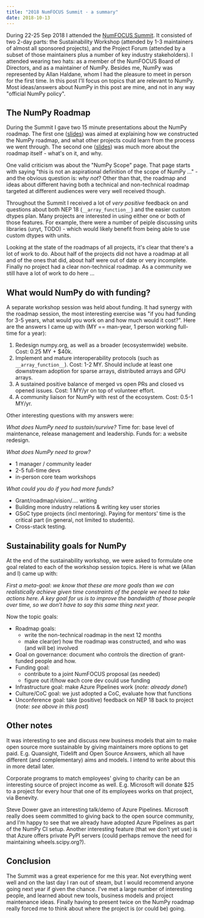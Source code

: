 ```yaml
---
title: "2018 NumFOCUS Summit - a summary"
date: 2018-10-13
---
```


During 22-25 Sep 2018 I attended the [NumFOCUS Summit](https://summit.numfocus.org). It consisted of two 2-day parts: the Sustainability Workshop (attended by 1-3 maintainers of almost all sponsored projects), and the Project Forum (attended by a subset of those maintainers plus a number of key industry stakeholders).  I attended wearing two hats: as a member of the NumFOCUS Board of Directors, and as a maintainer of NumPy.  Besides me, NumPy was represented by Allan Haldane, whom I had the pleasure to meet in person for the first time.  In this post I'll focus on topics that are relevant to NumPy.  Most ideas/answers about NumPy in this post are mine, and not in any way "official NumPy policy".

## The NumPy Roadmap

During the Summit I gave two 15 minute presentations about the NumPy roadmap.  The first one ([slides](TODO)) was aimed at explaining how we constructed the NumPy roadmap, and what other projects could learn from the process we went through.  The second one ([slides](TODO)) was much more about the roadmap itself - what's on it, and why.

<insert image of hierarchy>

One valid criticism was about the "NumPy Scope" page.  That page starts with saying "this is not an aspirational definition of the scope of NumPy ..." - and the obvious question is: *why not*?  Other than that, the roadmap and ideas about different having both a technical and non-technical roadmap targeted at different audiences were very well received though.

Throughout the Summit I received a lot of *very positive* feedback on and questions about both NEP 18 (`__array_function__`) and the easier custom dtypes plan.  Many projects are interested in using either one or both of those features.  For example, there were a number of peiple discussing units libraries (unyt, TODO) - which would likely benefit from being able to use custom dtypes with units.

Looking at the state of the roadmaps of all projects, it's clear that there's a lot of work to do.  About half of the projects did not have a roadmap at all and of the ones that did, about half were out of date or very incomplete.  Finally no project had a clear non-technical roadmap.  As a community we still have a lot of work to do here ...


## What would NumPy do with funding?

A separate workshop session was held about funding.  It had synergy with the roadmap session, the most interesting exercise was "if you had funding for 3-5 years, what would you work on and how much would it cost?".  Here are the answers I came up with (MY == man-year, 1 person working full-time for a year):

1. Redesign numpy.org, as well as a broader (ecosystemwide) website.  Cost: 0.25 MY + $40k.
2. Implement and mature interoperability protocols (such as `__array_function__`).  Cost: 1-2 MY.  Should include at least one downstream adoption for sparse arrays, distributed arrays and GPU arrays.
3. A sustained positive balance of merged vs open PRs and closed vs opened issues.  Cost: 1 MY/yr on top of volunteer effort.
4. A community liaison for NumPy with rest of the ecosystem.  Cost: 0.5-1 MY/yr.

Other interesting questions with my answers were:

*What does NumPy need to sustain/survive?*
Time for: base level of maintenance, release management and leadership.
Funds for: a website redesign.

*What does NumPy need to grow?*

- 1 manager / community leader
- 2-5 full-time devs
- in-person core team workshops

*What could you do if you had more funds?*

- Grant/roadmap/vision/.... writing
- Building more industry relations & writing key user stories
- GSoC type projects (incl mentoring).  Paying for mentors' time is the critical part (in general, not limited to students).
- Cross-stack testing.


## Sustainability goals for NumPy

At the end of the sustainability workshop, we were asked to formulate one goal related to each of the workshop session topics.  Here is what we (Allan and I) came up with:

*First a meta-goal: we know that these are more goals than we can realistically achieve given time constraints of the people we need to take actions here. A key goal for us is to improve the bandwidth of those people over time, so we don’t have to say this same thing next year.*

Now the topic goals:

- Roadmap goals:
    - write the non-technical roadmap in the next 12 months
    - make clear(er) how the roadmap was constructed, and who was (and will be) involved
- Goal on governance: document who controls the direction of grant-funded people and how.
- Funding goal: 
    - contribute to a joint NumFOCUS proposal (as needed)
    - figure out if/how each core dev could use funding
- Infrastructure goal: make Azure Pipelines work (*note: already done!*)
- Culture/CoC goal: we just adopted a CoC, evaluate how that functions
- Unconference goal: take (positive) feedback on NEP 18 back to project (*note: see above in this post*)


## Other notes

It was interesting to see and discuss new business models that aim to make open source more sustainable by giving maintainers more options to get paid.  E.g. Quansight, Tidelift and Open Source Answers, which all have different (and complementary) aims and models.  I intend to write about this in more detail later.

Corporate programs to match employees' giving to charity can be an interesting source of project income as well.  E.g. Microsoft will donate $25 to a project for every hour that one of its employees works on that project, via Benevity.

Steve Dower gave an interesting talk/demo of Azure Pipelines.  Microsoft really does seem committed to giving back to the open source community, and I'm happy to see that we already have adopted Azure Pipelines as part of the NumPy CI setup.  Another interesting feature (that we don't yet use) is that Azure offers private PyPI servers (could perhaps remove the need for maintaining wheels.scipy.org?).


## Conclusion

The Summit was a great experience for me this year.  Not everything went well and on the last day I ran out of steam, but I would recommend anyone going next year if given the chance.  I've met a large number of interesting people, and learned about new tools, business models and project maintenance ideas. Finally having to present twice on the NumPy roadmap really forced me to think about where the project is (or could be) going.
